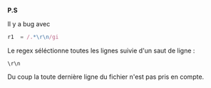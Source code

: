 **P.S**

Il y a bug avec 

```javascript
r1  = /.*\r\n/gi
```

Le regex séléctionne toutes les lignes suivie d'un saut de ligne :

    \r\n 

Du coup la toute dernière ligne du fichier n'est pas pris en compte.
